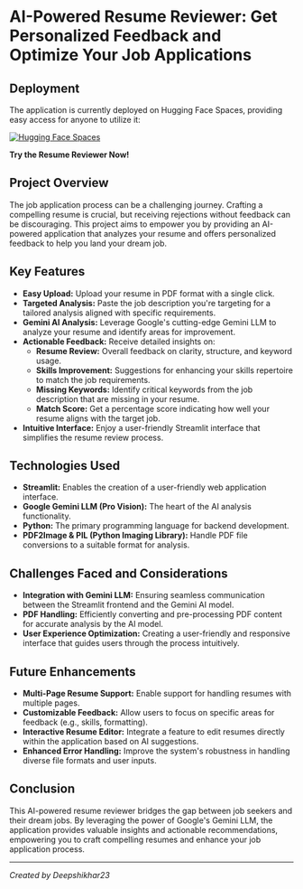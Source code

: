 # AI-Powered Resume Reviewer: Get Personalized Feedback and Optimize Your Job Applications

## Deployment

The application is currently deployed on Hugging Face Spaces, providing easy access for anyone to utilize it:

[![Hugging Face Spaces](https://img.shields.io/badge/Hugging%20Face%20Spaces-huggingface.co-blue)](https://huggingface.co/spaces/deepshikhar23/gemini-chatbot-app)

**Try the Resume Reviewer Now!**

## Project Overview

The job application process can be a challenging journey.  Crafting a compelling resume is crucial, but receiving rejections without feedback can be discouraging.  This project aims to empower you by providing an AI-powered application that analyzes your resume and offers personalized feedback to help you land your dream job.

## Key Features

* **Easy Upload:** Upload your resume in PDF format with a single click.
* **Targeted Analysis:** Paste the job description you're targeting for a tailored analysis aligned with specific requirements.
* **Gemini AI Analysis:** Leverage Google's cutting-edge Gemini LLM to analyze your resume and identify areas for improvement.
* **Actionable Feedback:** Receive detailed insights on:
    * **Resume Review:** Overall feedback on clarity, structure, and keyword usage.
    * **Skills Improvement:** Suggestions for enhancing your skills repertoire to match the job requirements.
    * **Missing Keywords:** Identify critical keywords from the job description that are missing in your resume.
    * **Match Score:** Get a percentage score indicating how well your resume aligns with the target job.
* **Intuitive Interface:** Enjoy a user-friendly Streamlit interface that simplifies the resume review process.

## Technologies Used

* **Streamlit:** Enables the creation of a user-friendly web application interface.
* **Google Gemini LLM (Pro Vision):** The heart of the AI analysis functionality.
* **Python:** The primary programming language for backend development.
* **PDF2Image & PIL (Python Imaging Library):** Handle PDF file conversions to a suitable format for analysis.

## Challenges Faced and Considerations

* **Integration with Gemini LLM:** Ensuring seamless communication between the Streamlit frontend and the Gemini AI model.
* **PDF Handling:** Efficiently converting and pre-processing PDF content for accurate analysis by the AI model.
* **User Experience Optimization:** Creating a user-friendly and responsive interface that guides users through the process intuitively.

## Future Enhancements

* **Multi-Page Resume Support:** Enable support for handling resumes with multiple pages.
* **Customizable Feedback:** Allow users to focus on specific areas for feedback (e.g., skills, formatting).
* **Interactive Resume Editor:** Integrate a feature to edit resumes directly within the application based on AI suggestions.
* **Enhanced Error Handling:** Improve the system's robustness in handling diverse file formats and user inputs.

## Conclusion

This AI-powered resume reviewer bridges the gap between job seekers and their dream jobs. By leveraging the power of Google's Gemini LLM, the application provides valuable insights and actionable recommendations, empowering you to craft compelling resumes and enhance your job application process.

---

*Created by Deepshikhar23*

